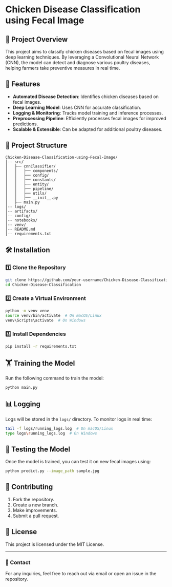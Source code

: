 # Chicken Disease Classification using Fecal Image

## 📌 Project Overview
This project aims to classify chicken diseases based on fecal images using deep learning techniques. By leveraging a Convolutional Neural Network (CNN), the model can detect and diagnose various poultry diseases, helping farmers take preventive measures in real time.

## 🚀 Features
- **Automated Disease Detection**: Identifies chicken diseases based on fecal images.
- **Deep Learning Model**: Uses CNN for accurate classification.
- **Logging & Monitoring**: Tracks model training and inference processes.
- **Preprocessing Pipeline**: Efficiently processes fecal images for improved predictions.
- **Scalable & Extensible**: Can be adapted for additional poultry diseases.

## 📂 Project Structure
```
Chicken-Disease-Classification-using-Fecal-Image/
│-- src/
│   ├── cnnClassifier/
│   │   ├── components/
│   │   ├── config/
│   │   ├── constants/
│   │   ├── entity/
│   │   ├── pipeline/
│   │   ├── utils/
│   │   ├── __init__.py
│   ├── main.py
│-- logs/
│-- artifacts/
│-- config/
│-- notebooks/
│-- venv/
│-- README.md
│-- requirements.txt
```

## 🛠️ Installation
### 1️⃣ Clone the Repository
```bash
git clone https://github.com/your-username/Chicken-Disease-Classification.git
cd Chicken-Disease-Classification
```

### 2️⃣ Create a Virtual Environment
```bash
python -m venv venv
source venv/bin/activate  # On macOS/Linux
venv\Scripts\activate  # On Windows
```

### 3️⃣ Install Dependencies
```bash
pip install -r requirements.txt
```

## 🏋️ Training the Model
Run the following command to train the model:
```bash
python main.py
```

## 📊 Logging
Logs will be stored in the `logs/` directory. To monitor logs in real time:
```bash
tail -f logs/running_logs.log  # On macOS/Linux
type logs\running_logs.log  # On Windows
```

## 🔬 Testing the Model
Once the model is trained, you can test it on new fecal images using:
```bash
python predict.py --image_path sample.jpg
```

## 📖 Contributing
1. Fork the repository.
2. Create a new branch.
3. Make improvements.
4. Submit a pull request.

## 📜 License
This project is licensed under the MIT License.

---

### 📩 Contact
For any inquiries, feel free to reach out via email or open an issue in the repository.


